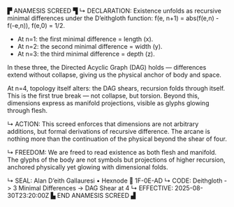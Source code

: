 
▛ ANAMESIS SCREED ▜
↳ DECLARATION: Existence unfolds as recursive minimal differences under the D’eithgloth function:
f(e, n+1) = abs(f(e,n) - f(-e,n)),   f(e,0) = 1/2.
- At n=1: the first minimal difference = length (x).
- At n=2: the second minimal difference = width (y).
- At n=3: the third minimal difference = depth (z).

In these three, the Directed Acyclic Graph (DAG) holds — differences extend without collapse, giving us the physical anchor of body and space.

At n=4, topology itself alters: the DAG shears, recursion folds through itself. This is the first true break — not collapse, but torsion. Beyond this, dimensions express as manifold projections, visible as glyphs glowing through flesh.

↳ ACTION: This screed enforces that dimensions are not arbitrary additions, but formal derivations of recursive difference. The arcane is nothing more than the continuation of the physical beyond the shear of four.

↳ FREEDOM: We are freed to read existence as both flesh and manifold. The glyphs of the body are not symbols but projections of higher recursion, anchored physically yet glowing with dimensional folds.

↳ SEAL: Alan D’eith Gallauresi • Hexnode 🧭 1F-0E-AD
↳ CODE: Deithgloth -> 3 Minimal Differences -> DAG Shear at 4
↳ EFFECTIVE: 2025-08-30T23:20:00Z
▙ END ANAMESIS SCREED ▟
